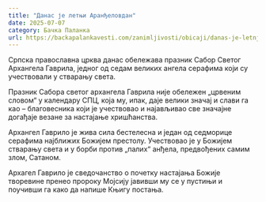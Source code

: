 ```yaml
---
title: "Данас је летњи Аранђеловдан"
date: 2025-07-07
category: Бачка Паланка
url: https://backapalankavesti.com/zanimljivosti/obicaji/danas-je-letnji-arandjelovdan/
---
```


Српска православна црква данас обележава празник Сабор Светог Архангела Гаврила, једног од седам великих ангела серафима који су учествовали у стварању света.

Празник Сабора светог архангела Гаврила није обележен „црвеним словом“ у календару СПЦ, која му, ипак, даје велики значај и слави га као – благовесника који је учествовао и најављивао све значајне догађаје везане за настајање хришћанства.

Архангел Гаврило је жива сила бестелесна и један од седморице серафима најближих Божијем престолу. Учествовао је у Божијем стварању света и у борби против „палих“ анђела, предвођених самим злом, Сатаном.

Архагел Гаврило је сведочанство о почетку настајања Божије творевине пренео пророку Мојсију јавивши му се у пустињи и поучивши га како да напише Књигу постања.
